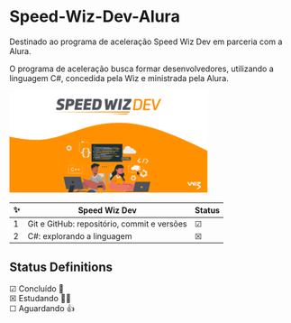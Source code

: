 # Speed-Wiz-Dev-Alura

Destinado ao programa de aceleração Speed Wiz Dev em parceria com a Alura.

O programa de aceleração busca formar desenvolvedores, utilizando a linguagem C#, concedida pela Wiz e ministrada pela Alura.

<p align="left">
  <img src="https://github.com/lopesestacio/Speed-Wiz-Dev-Alura/blob/main/images/Speed%20Wiz%20Dev.png" width="70%",  title="imagelogo">
</p>

✨| Speed Wiz Dev | Status
--- | ---| ---
1 | Git e GitHub: repositório, commit e versões | &#9745;
2 | C#: explorando a linguagem|  &#9746;

## Status Definitions

 &#9745; Concluído 🎉 <br>
 &#9746; Estudando 👨‍💻 <br>
 &#9744; Aguardando 👍<br>
 
